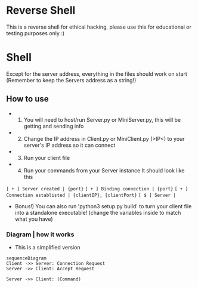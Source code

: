 # Reverse Shell


This is a reverse shell for ethical hacking, please use this for educational or testing purposes only :)


# Shell

Except for the server address, everything in the files should work on start (Remember to keep the Servers address as a string!)

## How to use

* 1) You will need to host/run Server.py or MiniServer.py, this will be getting and sending info

* 2) Change the IP address in Client.py or MiniClient.py (>IP<) to your server's IP address so it can connect

* 3) Run your client file

* 4) Run your commands from your Server instance
It should look like this

`[ + ] Server created | {port}`
`[ + ] Binding connection | {port}`
`[ + ] Connection establisted | {clientIP}, {clientPort}`
`[ $ ] Server | `

* Bonus!) You can also run 'python3 setup.py build' to turn your client file into a standalone executable! (change the variables inside to match what you have)

### Diagram | how it works

* This is a simplified version

```mermaid
sequenceDiagram
Client ->> Server: Connection Request
Server ->> Client: Accept Request

Server ->> Client: (Command)
```
